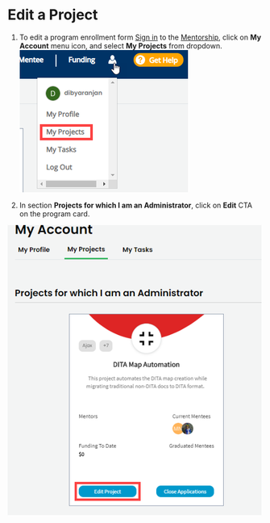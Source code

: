 # Edit a Project

1. To edit a program enrollment form [Sign in](../../../sso/sign-in/) to the [Mentorship](https://people.communitybridge.org/), click on **My Account** menu icon, and select **My Projects** from dropdown.  
 ![](../../../.gitbook/assets/my-projects.png)   


2. In section **Projects for which I am an Administrator**, click on **Edit** CTA on the program card.

![](../../../.gitbook/assets/edit-project.png)

